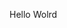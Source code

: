 Hello Wolrd












































































































































































































































































































































































































































































































































































































































































































































































































































































































































































































































































































































































































































































































































































































































































































































































































































































































































































































































































































































































































































































































































































































































































































































































































































































































































































































































































































































































































































































































































































